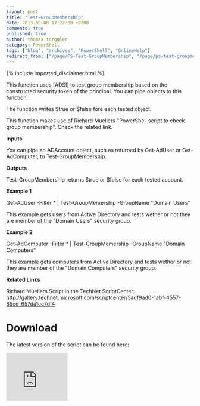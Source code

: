 ```yaml
---
layout: post
title: "Test-GroupMembership"
date: 2013-09-08 17:22:00 +0200
comments: true
published: true
author: thomas torggler
category: PowerShell
tags: ["blog", "archives", "PowerShell", "OnlineHelp"]
redirect_from: ["/page/PS-Test-GroupMembership", "/page/ps-test-groupmembership"]
---
```

<!-- more -->
{% include imported_disclaimer.html %}
<p>This function uses [ADSI] to test group membership based on the constructed security token of the principal. You can pipe objects to this function.</p>  <p>The function writes $true or $false fore each tested object.</p>  <p>This function makes use of Richard Muellers &quot;PowerShell script to check group membership&quot;. Check the related link.</p>  <p><strong>Inputs</strong></p>  <p>You can pipe an ADAccount object, such as returned by Get-AdUser or Get-AdComputer, to Test-GroupMembership.</p>  <p><strong>Outputs</strong></p>  <p>Test-GroupMembership returns $true or $false for each tested account.</p>  <p><strong>Example 1</strong></p>  <p>Get-AdUser -Filter * | Test-GroupMemership -GroupName &quot;Domain Users&quot;</p>  <p>This example gets users from Active Directory and tests wether or not they are member of the &quot;Domain Users&quot; security group.</p>  <p><strong>Example 2</strong></p>  <p>Get-AdComputer -Filter * | Test-GroupMemership -GroupName &quot;Domain Computers&quot;</p>  <p>This example gets computers from Active Directory and tests wether or not they are member of the &quot;Domain Computers&quot; security group.</p>  <p><strong>Related Links</strong></p>  <p>Richard Muellers Script in the TechNet ScriptCenter:    <br /><a href="http://gallery.technet.microsoft.com/scriptcenter/5adf9ad0-1abf-4557-85cd-657da1cc7df4">http://gallery.technet.microsoft.com/scriptcenter/5adf9ad0-1abf-4557-85cd-657da1cc7df4</a></p>  <h1>Download</h1>  <p>The latest version of the script can be found here:</p>  <p><iframe height="128" src="https://skydrive.live.com/embed?cid=9BFCE0941114C6E8&amp;resid=9BFCE0941114C6E8%2113252&amp;authkey=ACsbIC9ezwzD9-w" frameborder="0" width="165" scrolling="no"></iframe></p>
